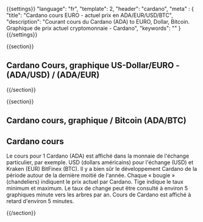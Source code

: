 {{settings}}
  "language": "fr",
  "template": 2,
  "header": "cardano",
  "meta" : {
    "title": "Cardano cours EURO - actuel prix en ADA/EUR/USD/BTC",
    "description": "Courant cours du Cardano (ADA) to EURO, Dollar, Bitcoin. Graphique de prix actuel cryptomonnaie - Cardano",
    "keywords": ""
  }
{{/settings}}



{{section}}


## Cardano Cours, graphique US-Dollar/EURO - **(ADA/USD)** / **(ADA/EUR)**

<!-- TradingView Widget BEGIN -->
<script type="text/javascript">
baseUrl = "https://widgets.cryptocompare.com/";
var scripts = document.getElementsByTagName("script");
var embedder = scripts[ scripts.length - 1 ];
(function (){
var appName = encodeURIComponent(window.location.hostname);
if(appName==""){appName="local";}
var s = document.createElement("script");
s.type = "text/javascript";
s.async = true;
var theUrl = baseUrl+'serve/v3/coin/chart?fsym=ADA&tsyms=USD,EUR';
s.src = theUrl + ( theUrl.indexOf("?") >= 0 ? "&" : "?") + "app=" + appName;
embedder.parentNode.appendChild(s);
})();
</script>
<!-- TradingView Widget END -->




{{/section}}


{{section}}



## Cardano cours, graphique / Bitcoin **(ADA/BTC)**

<!-- TradingView Widget BEGIN -->
<script type="text/javascript" src="https://d33t3vvu2t2yu5.cloudfront.net/tv.js"></script>
<script type="text/javascript">
new TradingView.widget({
  "width": "100%",
  "height": 400,
  "symbol": "BITTREX:ADABTC",
  "interval": "60",
  "timezone": "Etc/UTC",
  "theme": "White",
  "style": "1",
  "locale": "en",
  "toolbar_bg": "#f1f3f6",
  "allow_symbol_change": true,
  "hideideas": true,
  "show_popup_button": true,
  "popup_width": "1000",
  "popup_height": "650",
});

</script>
<!-- TradingView Widget END -->



## Cardano cours

Le cours pour 1 Cardano (ADA) est affiché dans la monnaie de l'échange particulier, par exemple. USD (dollars américains) pour l'échange (USD) et Kraken (EUR) BitFinex (BTC). Il y a bien sûr le développement Cardano de la période autour de la dernière moitié de l'année. Chaque « bougie » (chandeliers) indiquent le prix actuel par Cardano. Tige indique le taux minimum et maximum. Le taux de change peut être consulté à environ 5 graphiques minute vers les arbres par an. Cours de Cardano est affiché à retard d'environ 5 minutes.








{{/section}}